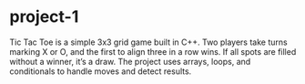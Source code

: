 # project-1
Tic Tac Toe is a simple 3x3 grid game built in C++. Two players take turns marking X or O, and the first to align three in a row wins. If all spots are filled without a winner, it’s a draw. The project uses arrays, loops, and conditionals to handle moves and detect results.
